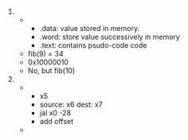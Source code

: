1. 
    - 
        - .data: value stored in memory.
        - .word: store value successively in memory
        - .text: contains psudo-code code
    - fib(9) = 34
    - 0x10000010
    - No, but fib(10)


2. 
    - 
        - x5
        - source: x6    dest: x7
        - jal x0 -28
        - add offset
    - 